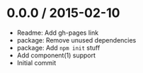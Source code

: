 
0.0.0 / 2015-02-10
==================

  * Readme: Add gh-pages link
  * package: Remove unused dependencies
  * package: Add `npm init` stuff
  * Add component(1) support
  * Initial commit
